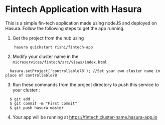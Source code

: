 # Fintech Application with Hasura

This is a simple fin-tech application made using nodeJS and deployed on Hasura. Follow the following steps to get the app running.

1.  Get the project from the hub using

```
    hasura quickstart rishi/fintech-app
```

2. Modify your cluster name in the ``microservices/fintech/src/views/index.html``

```
  hasura.setProject('controllable78'); //Set your own cluster name in place of controllable78
```

3. Run these commands from the project directory to push this service to your cluster::

```
  $ git add .
  $ git commit -m "First commit"
  $ git push hasura master
```
4. Your app will be running at https://fintech.cluster-name.hasura-app.io
